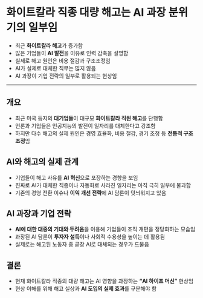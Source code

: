 # 화이트칼라 직종 대량 해고는 AI 과장 분위기의 일부임


* 최근 **화이트칼라 해고**가 증가함
* 많은 기업들이 **AI 발전**을 이유로 인력 감축을 설명함
* 실제로 해고 원인은 비용 절감과 구조조정임
* AI가 실제로 대체한 직무는 많지 않음
* AI 과장이 기업 전략의 일부로 활용되는 현상임

---

개요
--

* 최근 미국 등지의 **대기업들**이 대규모 **화이트칼라 직원 해고**를 단행함
* 언론과 기업들은 인공지능의 발전이 일자리를 대체한다고 강조함
* 하지만 다수 해고의 실제 원인은 경영 효율화, 비용 절감, 경기 조정 등 **전통적 구조조정**임

AI와 해고의 실제 관계
-------------

* 기업들이 해고 사유를 **AI 혁신**으로 포장하는 경향을 보임
* 진짜로 AI가 대체한 직종이나 자동화로 사라진 일자리는 아직 극히 일부에 불과함
* 기존의 경영 전환 이슈나 **이익 개선 전략**에 AI 담론이 덧씌워지고 있음

AI 과장과 기업 전략
------------

* **AI에 대한 대중의 기대와 두려움**을 이용해 기업들이 조직 개편을 정당화하는 모습임
* 과장된 AI 담론이 **투자자 설득**이나 사회적 수용성을 높이는 데 활용됨
* 실제로는 해고된 노동자 중 곧장 AI로 대체되는 경우가 드물음

결론
--

* 현재 화이트칼라 직종의 대량 해고는 AI 영향을 과장하는 **“AI 하이프 머신”** 현상임
* 현상 이해를 위해 해고 실상과 **AI 도입의 실제 효과**를 구분해야 함
